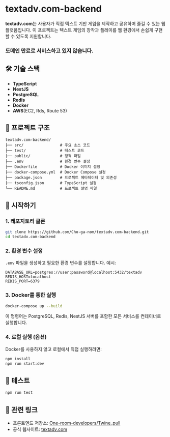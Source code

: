 # textadv.com-backend

**textadv.com**는 사용자가 직접 텍스트 기반 게임을 제작하고 공유하며 즐길 수 있는 웹 플랫폼입니다. 이 프로젝트는 텍스트 게임의 창작과 플레이를 웹 환경에서 손쉽게 구현할 수 있도록 지원합니다.

### 도메인 만료로 서비스하고 있지 않습니다.

## 🛠 기술 스택

* **TypeScript**
* **NestJS**
* **PostgreSQL**
* **Redis**
* **Docker**
* **AWS**(EC2, Rds, Route 53)

## 📁 프로젝트 구조

```
textadv.com-backend/
├── src/                # 주요 소스 코드
├── test/               # 테스트 코드
├── public/             # 정적 파일
├── .env                # 환경 변수 설정
├── Dockerfile          # Docker 이미지 설정
├── docker-compose.yml  # Docker Compose 설정
├── package.json        # 프로젝트 메타데이터 및 의존성
├── tsconfig.json       # TypeScript 설정
└── README.md           # 프로젝트 설명 파일
```



## 🚀 시작하기

### 1. 레포지토리 클론

```bash
git clone https://github.com/Cho-ga-nom/textadv.com-backend.git
cd textadv.com-backend
```



### 2. 환경 변수 설정

`.env` 파일을 생성하고 필요한 환경 변수를 설정합니다. 예시:

```env
DATABASE_URL=postgres://user:password@localhost:5432/textadv
REDIS_HOST=localhost
REDIS_PORT=6379
```



### 3. Docker를 통한 실행

```bash
docker-compose up --build
```



이 명령어는 PostgreSQL, Redis, NestJS 서버를 포함한 모든 서비스를 컨테이너로 실행합니다.

### 4. 로컬 실행 (옵션)

Docker를 사용하지 않고 로컬에서 직접 실행하려면:

```bash
npm install
npm run start:dev
```



## 🧪 테스트

```bash
npm run test
```


## 🔗 관련 링크

* 프론트엔드 저장소: [One-room-developers/Twine\_pull](https://github.com/One-room-developers/Twine_pull)
* 공식 웹사이트: [textadv.com](https://textadv.com)
